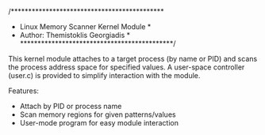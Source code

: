 /********************************************
 *    Linux Memory Scanner Kernel Module    *
 *    Author: Themistoklis Georgiadis       *
 ********************************************/

This kernel module attaches to a target process (by name or PID) and
scans the process address space for specified values. A user-space
controller (user.c) is provided to simplify interaction with the module.

Features:
 - Attach by PID or process name
 - Scan memory regions for given patterns/values
 - User-mode program for easy module interaction